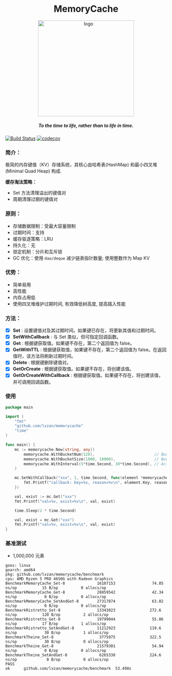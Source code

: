 <div align="center">
    <h1>MemoryCache</h1>
    <img src="assets/logo.png" alt="logo" width="300px">
    <h5>To the time to life, rather than to life in time.</h5>
</div>

[![Build Status][1]][2] [![codecov][3]][4]

[1]: https://github.com/lxzan/memorycache/workflows/Go%20Test/badge.svg?branch=main

[2]: https://github.com/lxzan/memorycache/actions?query=branch%3Amain

[3]: https://codecov.io/gh/lxzan/memorycache/graph/badge.svg?token=OHD6918OPT

[4]: https://codecov.io/gh/lxzan/memorycache

### 简介：

极简的内存键值（KV）存储系统，其核心由哈希表(HashMap) 和最小四叉堆(Minimal Quad Heap) 构成.

**缓存淘汰策略：**

- Set 方法清理溢出的键值对
- 周期清理过期的键值对

### 原则：

- 存储数据限制：受最大容量限制
- 过期时间：支持
- 缓存驱逐策略：LRU
- 持久化：无
- 锁定机制：分片和互斥锁
- GC 优化：使用 `dao/deque` 减少链表指针数量; 使用整数作为 Map KV

### 优势：

- 简单易用
- 高性能
- 内存占用低
- 使用四叉堆维护过期时间, 有效降低树高度, 提高插入性能

### 方法：

-   [x] **Set** : 设置键值对及其过期时间。如果键已存在，将更新其值和过期时间。
-   [x] **SetWithCallback** : 与 Set 类似，但可指定回调函数。
-   [x] **Get** : 根据键获取值。如果键不存在，第二个返回值为 false。
-   [x] **GetWithTTL** : 根据键获取值，如果键不存在，第二个返回值为 false。在返回值时，该方法将刷新过期时间。
-   [x] **Delete** : 根据键删除键值对。
-   [x] **GetOrCreate** : 根据键获取值。如果键不存在，将创建该值。
-   [x] **GetOrCreateWithCallback** : 根据键获取值。如果键不存在，将创建该值，并可调用回调函数。

### 使用

```go
package main

import (
	"fmt"
	"github.com/lxzan/memorycache"
	"time"
)

func main() {
	mc := memorycache.New[string, any](
		memorycache.WithBucketNum(128),                          // Bucket number, recommended to be a prime number.
		memorycache.WithBucketSize(1000, 10000),                 // Bucket size, initial size and maximum capacity.
		memorycache.WithInterval(5*time.Second, 30*time.Second), // Active cycle cleanup interval and expiration time.
	)

	mc.SetWithCallback("xxx", 1, time.Second, func(element *memorycache.Element[string, any], reason memorycache.Reason) {
		fmt.Printf("callback: key=%s, reason=%v\n", element.Key, reason)
	})

	val, exist := mc.Get("xxx")
	fmt.Printf("val=%v, exist=%v\n", val, exist)

	time.Sleep(2 * time.Second)

	val, exist = mc.Get("xxx")
	fmt.Printf("val=%v, exist=%v\n", val, exist)
}

```

### 基准测试

- 1,000,000 元素

```
goos: linux
goarch: amd64
pkg: github.com/lxzan/memorycache/benchmark
cpu: AMD Ryzen 5 PRO 4650G with Radeon Graphics
BenchmarkMemoryCache_Set-8              16107153                74.85 ns/op           15 B/op          0 allocs/op
BenchmarkMemoryCache_Get-8              28859542                42.34 ns/op            0 B/op          0 allocs/op
BenchmarkMemoryCache_SetAndGet-8        27317874                63.02 ns/op            0 B/op          0 allocs/op
BenchmarkRistretto_Set-8                13343023               272.6 ns/op           120 B/op          2 allocs/op
BenchmarkRistretto_Get-8                19799044                55.06 ns/op           17 B/op          1 allocs/op
BenchmarkRistretto_SetAndGet-8          11212923               119.6 ns/op            30 B/op          1 allocs/op
BenchmarkTheine_Set-8                    3775975               322.5 ns/op            30 B/op          0 allocs/op
BenchmarkTheine_Get-8                   21579301                54.94 ns/op            0 B/op          0 allocs/op
BenchmarkTheine_SetAndGet-8              6265330               224.6 ns/op             0 B/op          0 allocs/op
PASS
ok      github.com/lxzan/memorycache/benchmark  53.498s
```
